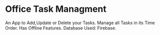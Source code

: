 # Office Task Managment

An App to Add,Update or Delete your Tasks.
Manage all Tasks in its Time Order.
Has Offline Features.
Database Used: Firebase.
